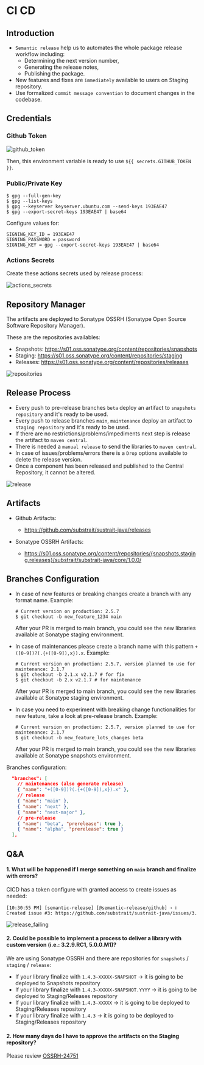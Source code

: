 # CI CD

## Introduction

- `Semantic release` help us to automates the whole package release workflow including:
  - Determining the next version number,
  - Generating the release notes,
  - Publishing the package.
- New features and fixes are `immediately` available to users on Staging repository.
- Use formalized `commit message convention` to document changes in the codebase.

## Credentials

### Github Token

![github_token](img/github_token.png)

Then, this environment variable is ready to use `${{ secrets.GITHUB_TOKEN }}`.

### Public/Private Key

```shell
$ gpg --full-gen-key
$ gpg --list-keys
$ gpg --keyserver keyserver.ubuntu.com --send-keys 193EAE47
$ gpg --export-secret-keys 193EAE47 | base64
```

Configure values for:
```properties
SIGNING_KEY_ID = 193EAE47
SIGNING_PASSWORD = password
SIGNING_KEY = gpg --export-secret-keys 193EAE47 | base64
```

### Actions Secrets

Create these actions secrets used by release process:

![actions_secrets](img/actions_secrets.png "title")

## Repository Manager

The artifacts are deployed to Sonatype OSSRH (Sonatype Open Source Software Repository Manager).

These are the repositories availables:
- Snapshots: https://s01.oss.sonatype.org/content/repositories/snapshots
- Staging: https://s01.oss.sonatype.org/content/repositories/staging
- Releases: https://s01.oss.sonatype.org/content/repositories/releases

![repositories](img/repositories.png)

## Release Process

- Every push to pre-release branches `beta` deploy an artifact to `snapshots repository` and it's ready to be used.
- Every push to release branches `main`, `maintenance` deploy an artifact to `staging repository` and it's ready to be used.
- If there are no restrictions/problems/impediments next step is release the artifact to `maven central`.
- There is needed a `manual release` to send the libraries to `maven central`.
- In case of issues/problems/errors there is a `Drop` options available to delete the release version.
- Once a component has been released and published to the Central Repository, it cannot be altered.

![release](img/release_process.png)

## Artifacts

- Github Artifacts:
  - https://github.com/substrait/sustrait-java/releases

- Sonatype OSSRH Artifacts:
  - https://s01.oss.sonatype.org/content/repositories/{snapshots,staging,releases}/substrait/substrait-java/core/1.0.0/

## Branches Configuration

- In case of new features or breaking changes create a branch with any format name.
  Example:
  ```shell
  # Current version on production: 2.5.7
  $ git checkout -b new_feature_1234 main
  ```
  After your PR is merged to main branch, you could see the new libraries available at Sonatype staging environment.


- In case of maintenances please create a branch name with this pattern `+([0-9])?(.{+([0-9]),x}).x`.
  Example:
  ```shell
  # Current version on production: 2.5.7, version planned to use for maintenance: 2.1.7
  $ git checkout -b 2.1.x v2.1.7 # for fix
  $ git checkout -b 2.x v2.1.7 # for maintenance
  ```
  After your PR is merged to main branch, you could see the new libraries available at Sonatype staging environment.


- In case you need to experiment with breaking change functionalities for new feature, take a look at pre-release branch.
  Example:
  ```shell
  # Current version on production: 2.5.7, version planned to use for maintenance: 2.1.7
  $ git checkout -b new_feature_lots_changes beta
  ```
  After your PR is merged to main branch, you could see the new libraries available at Sonatype snapshots environment.


Branches configuration:

```json
  "branches": [
    // maintenances (also generate release)
    { "name": "+([0-9])?(.{+([0-9]),x}).x" },
    // release
    { "name": "main" },
    { "name": "next" },
    { "name": "next-major" },
    // pre-release
    { "name": "beta", "prerelease": true },
    { "name": "alpha", "prerelease": true }
  ],
```

## Q&A

#### 1. What will be happened if I merge something on `main` branch and finalize with errors?

CICD has a token configure with granted access to create issues as needed:

```shell
[10:30:55 PM] [semantic-release] [@semantic-release/github] › ℹ  Created issue #3: https://github.com/substrait/sustrait-java/issues/3.
```

![release_failing](img/automate_release_is_failing.png)

#### 2. Could be possible to implement a process to deliver a library with custom version (i.e.: 3.2.9.RC1, 5.0.0.M1)?

We are using Sonatype OSSRH and there are repositories for `snapshots` / `staging` / `release`:
- If your library finalize with `1.4.3-XXXXX-SNAPSHOT` -> it is going to be deployed to Snapshots repository
- If your library finalize with `1.4.3-XXXXX-SNAPSHOT.YYYY` -> it is going to be deployed to Staging/Releases repository
- If your library finalize with `1.4.3-XXXXX` -> it is going to be deployed to Staging/Releases repository
- If your library finalize with `1.4.3` -> it is going to be deployed to Staging/Releases repository

#### 2. How many days do I have to approve the artifacts on the Staging repository?

Please review [OSSRH-24751](https://issues.sonatype.org/browse/OSSRH-24751)
